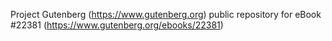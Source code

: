 Project Gutenberg (https://www.gutenberg.org) public repository for eBook #22381 (https://www.gutenberg.org/ebooks/22381)

